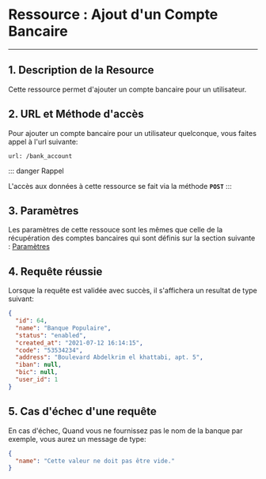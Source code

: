 # Ressource : Ajout d'un Compte Bancaire

---

## 1. Description de la Resource

Cette ressource permet d'ajouter un compte bancaire pour un utilisateur.

## 2. URL et Méthode d'accès

Pour ajouter un compte bancaire pour un utilisateur quelconque, vous faites appel à l'url suivante:

```
url: /bank_account
```

::: danger Rappel

L'accès aux données à cette ressource se fait via la méthode **`POST`**
:::

## 3. Paramètres

Les paramètres de cette ressouce sont les mêmes que celle de la récupération des comptes bancaires qui sont définis sur la section suivante : [Paramètres](/guide/services/bankaccount/retrieve#_3-parametres)

## 4. Requête réussie

Lorsque la requête est validée avec succès, il s'affichera un resultat de type suivant:

```json
{
  "id": 64,
  "name": "Banque Populaire",
  "status": "enabled",
  "created_at": "2021-07-12 16:14:15",
  "code": "53534234",
  "address": "Boulevard Abdelkrim el khattabi, apt. 5",
  "iban": null,
  "bic": null,
  "user_id": 1
}
```

## 5. Cas d'échec d'une requête

En cas d'échec, Quand vous ne fournissez pas le nom de la banque par exemple, vous aurez un message de type:

```json
{
  "name": "Cette valeur ne doit pas être vide."
}
```
